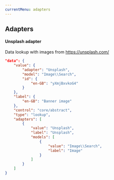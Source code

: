 ```yaml
---
currentMenu: adapters
---
```


## Adapters


#### Unsplash adapter
Data lookup with images from https://unsplash.com/
```JSON
"data": {
	"value": {
		"adapter": "Unsplash",
		"model": "Image\\Search",
		"id": {
			"en-GB": "yXmjBxvkoG4"
		}
	},
	"label": {
		"en-GB": "Banner image"
	},
	"control": "core/abstract",
	"type": "lookup",
	"adapters": [
		{
			"value": "Unsplash",
			"label": "Unsplash",
			"models": [
				{
					"value": "Image\\Search",
					"label": "Image"
				}
			]
		}
	]
}
```
